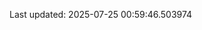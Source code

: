 <!-- lastfm -->
<p align="center"></p>

<!--START_SECTION:last-updated-->
Last updated: 2025-07-25 00:59:46.503974
<!--END_SECTION:last-updated-->